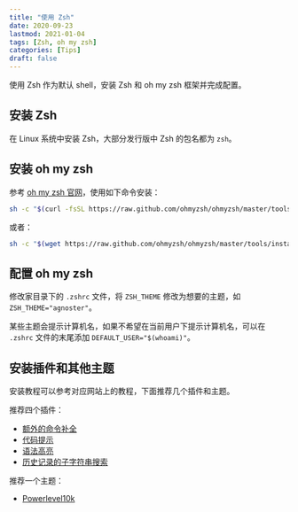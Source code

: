 ```yaml
---
title: "使用 Zsh"
date: 2020-09-23
lastmod: 2021-01-04
tags: [Zsh, oh my zsh]
categories: [Tips]
draft: false
---
```


使用 Zsh 作为默认 shell，安装 Zsh 和 oh my zsh 框架并完成配置。

<!--more-->

## 安装 Zsh

在 Linux 系统中安装 Zsh，大部分发行版中 Zsh 的包名都为 `zsh`。

## 安装 oh my zsh

参考 [oh my zsh 官网](https://ohmyz.sh/)，使用如下命令安装：

```bash
sh -c "$(curl -fsSL https://raw.github.com/ohmyzsh/ohmyzsh/master/tools/install.sh)"
```

或者：

```bash
sh -c "$(wget https://raw.github.com/ohmyzsh/ohmyzsh/master/tools/install.sh -O -)"
```

## 配置 oh my zsh

修改家目录下的 `.zshrc` 文件，将 `ZSH_THEME` 修改为想要的主题，如 `ZSH_THEME="agnoster"`。

某些主题会提示计算机名，如果不希望在当前用户下提示计算机名，可以在 `.zshrc` 文件的末尾添加 `DEFAULT_USER="$(whoami)"`。

## 安装插件和其他主题

安装教程可以参考对应网站上的教程，下面推荐几个插件和主题。

推荐四个插件：

- [额外的命令补全](https://github.com/zsh-users/zsh-completions)
- [代码提示](https://github.com/zsh-users/zsh-autosuggestions)
- [语法高亮](https://github.com/zsh-users/zsh-syntax-highlighting)
- [历史记录的子字符串搜索](https://github.com/zsh-users/zsh-history-substring-search)

推荐一个主题：

- [Powerlevel10k](https://github.com/romkatv/powerlevel10k)
